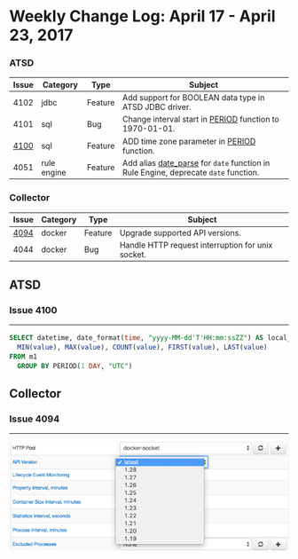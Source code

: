 Weekly Change Log: April 17 - April 23, 2017
==================================================

### ATSD

| Issue| Category    | Type    | Subject                                                             |
|------|-------------|---------|---------------------------------------------------------------------|
| 4102 | jdbc | Feature | Add support for BOOLEAN data type in ATSD JDBC driver. |
| 4101 | sql | Bug | Change interval start in [PERIOD](../../api/sql#period) function to 1970-01-01. |
| [4100](#issue-4100) | sql | Feature | ADD time zone parameter in [PERIOD](../../api/sql#period) function.  |
| 4051 | rule engine | Feature | Add alias [date_parse](../../rule-engine/functions-time.md#the-date_parse-function) for `date` function in Rule Engine, deprecate `date` function. |

### Collector

| Issue| Category    | Type    | Subject                                                             |
|------|-------------|---------|---------------------------------------------------------------------|
| [4094](#issue-4094) | docker | Feature | Upgrade supported API versions.  |
| 4044 | docker | Bug | Handle HTTP request interruption for unix socket. |


## ATSD

### Issue 4100
--------------

```sql
SELECT datetime, date_format(time, "yyyy-MM-dd'T'HH:mm:ssZZ") AS local_datetime, 
  MIN(value), MAX(value), COUNT(value), FIRST(value), LAST(value)
FROM m1
  GROUP BY PERIOD(1 DAY, "UTC")
```

## Collector

### Issue 4094
--------------
![](Images/Figure1.png)
